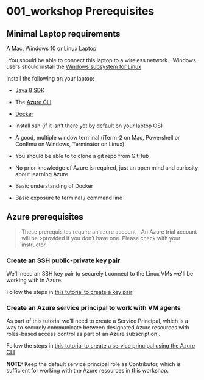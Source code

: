 # 001_workshop Prerequisites

## Minimal Laptop requirements

A Mac, Windows 10 or Linux Laptop 

-You should be able to connect this laptop to a wireless network.
-Windows users should install the [Windows subsystem for Linux](https://docs.microsoft.com/en-us/windows/wsl/about)

Install the following on your laptop:

- [Java 8 SDK](http://www.oracle.com/technetwork/java/javase/downloads/jdk8-downloads-2133151.html)

- The [Azure CLI](https://docs.microsoft.com/en-us/cli/azure/install-azure-cli?view=azure-cli-latest)
- [Docker](https://docs.docker.com/install/) 
- Install ssh (if it isn’t there yet by default on your laptop OS)
- A good, multiple window terminal (iTerm-2 on Mac, Powershell or  ConEmu on Windows, Terminator on Linux)
- You should be able to to clone a git repo from GitHub
- No prior knowledge of Azure is required, just an open mind and curiosity about learning Azure
- Basic understanding of Docker
- Basic exposure to terminal / command line



## Azure prerequisites 

>These prerequisites require an azure account - An Azure trial account will be >provided if you don’t have one.  Please check with your instructor.

### Create an SSH public-private key pair

We'll need an SSH key pair to securely t connect to the Linux VMs we'll be working with in Azure.  

Follow the steps in [this tutorial to create a key pair](https://docs.microsoft.com/en-us/azure/virtual-machines/linux/create-ssh-keys-detailed)  


### Create an Azure service principal to work with VM agents

As part of this tutorial we'll need to create a Service Principal, which is a way to securely communicate between designated Azure resources with roles-based access control as part of an Azure subscription .  

Follow the steps in [this tutorial to create a service principal using the Azure CLI](https://docs.microsoft.com/en-us/cli/azure/create-an-azure-service-principal-azure-cli?view=azure-cli-latest) 

**NOTE:** Keep the default service principal role as Contributor, which is sufficient for working with the Azure resources in this workshop.

